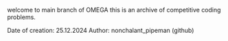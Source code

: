 welcome to main branch of OMEGA
this is an archive of competitive coding problems.

Date of creation: 25.12.2024
Author: nonchalant_pipeman (github)
